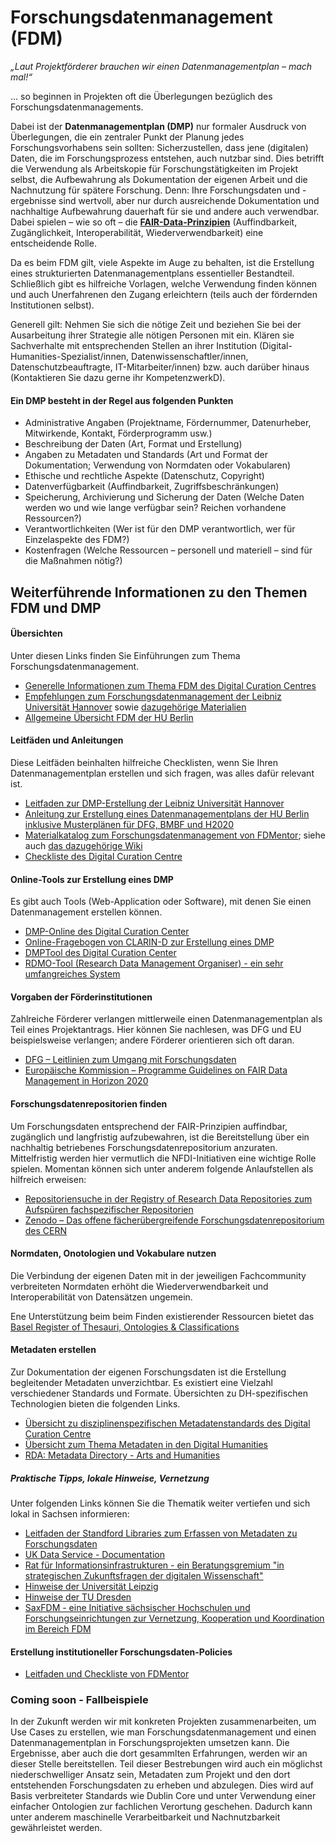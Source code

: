 # Forschungsdatenmanagement (FDM)

*„Laut Projektförderer brauchen wir einen Datenmanagementplan – mach mal!“*

... so beginnen in Projekten oft die Überlegungen bezüglich des Forschungsdatenmanagements.

Dabei ist der **Datenmanagementplan (DMP)** nur formaler Ausdruck von Überlegungen, die ein zentraler Punkt der Planung jedes Forschungsvorhabens sein sollten: Sicherzustellen, dass jene (digitalen) Daten, die im Forschungsprozess entstehen, auch nutzbar sind. Dies betrifft die Verwendung als Arbeitskopie für Forschungstätigkeiten im Projekt selbst, die Aufbewahrung als Dokumentation der eigenen Arbeit und die Nachnutzung für spätere Forschung. Denn: Ihre Forschungsdaten und -ergebnisse sind wertvoll, aber nur durch ausreichende Dokumentation und nachhaltige Aufbewahrung dauerhaft für sie und andere auch verwendbar. Dabei spielen – wie so oft – die [**FAIR-Data-Prinzipien**](https://www.go-fair.org/fair-principles/) (Auffindbarkeit, Zugänglichkeit, Interoperabilität, Wiederverwendbarkeit) eine entscheidende Rolle. 

Da es beim FDM gilt, viele Aspekte im Auge zu behalten, ist die Erstellung eines strukturierten Datenmanagementplans essentieller Bestandteil. Schließlich gibt es hilfreiche Vorlagen, welche Verwendung finden können und auch Unerfahrenen den Zugang erleichtern (teils auch der fördernden Institutionen selbst).

Generell gilt: Nehmen Sie sich die nötige Zeit und beziehen Sie bei der Ausarbeitung ihrer Strategie alle nötigen Personen mit ein. Klären sie Sachverhalte mit entsprechenden Stellen an ihrer Institution (Digital-Humanities-Spezialist/innen, Datenwissenschaftler/innen, Datenschutzbeauftragte, IT-Mitarbeiter/innen) bzw. auch darüber hinaus (Kontaktieren Sie dazu gerne ihr KompetenzwerkD).

#### Ein DMP besteht in der Regel aus folgenden Punkten
* Administrative Angaben (Projektname, Fördernummer,
Datenurheber, Mitwirkende, Kontakt, Förderprogramm usw.)
* Beschreibung der Daten (Art, Format und Erstellung)
* Angaben zu Metadaten und Standards (Art und Format der Dokumentation; Verwendung von Normdaten oder Vokabularen)
* Ethische und rechtliche Aspekte (Datenschutz, Copyright)
* Datenverfügbarkeit (Auffindbarkeit, Zugriffsbeschränkungen)
* Speicherung, Archivierung und Sicherung der Daten (Welche Daten werden wo und wie lange verfügbar sein? Reichen vorhandene Ressourcen?)
* Verantwortlichkeiten (Wer ist für den DMP verantwortlich, wer für Einzelaspekte des FDM?)
* Kostenfragen (Welche Ressourcen – personell und materiell – sind für die Maßnahmen nötig?)

## Weiterführende Informationen zu den Themen FDM und DMP

#### Übersichten

Unter diesen Links finden Sie Einführungen zum Thema Forschungsdatenmanagement. 

* [Generelle Informationen zum Thema FDM des Digital Curation Centres](http://www.dcc.ac.uk/resources/data-management-plans)
* [Empfehlungen zum Forschungsdatenmanagement der Leibniz Universität Hannover](https://www.fdm.uni-hannover.de/de/kurz-erklaert/empfehlungen/) sowie [dazugehörige Materialien](https://www.fdm.uni-hannover.de/de/materialien/)
* [Allgemeine Übersicht FDM der HU Berlin](https://www.cms.hu-berlin.de/de/dl/dataman)

#### Leitfäden und Anleitungen

Diese Leitfäden beinhalten hilfreiche Checklisten, wenn Sie Ihren Datenmanagementplan erstellen und sich fragen, was alles dafür relevant ist.

* [Leitfaden zur DMP-Erstellung der Leibniz Universität Hannover](https://www.fdm.uni-hannover.de/fileadmin/fdm/Dokumente/Leitfaden-DMP_LUH_v2.2.pdf)
* [Anleitung zur Erstellung eines Datenmanagementplans der HU Berlin inklusive Musterplänen für DFG, BMBF und H2020](https://www.cms.hu-berlin.de/de/dl/dataman/arbeiten/dmp_erstellen)
* [Materialkatalog zum Forschungsdatenmanagement von FDMentor](https://zenodo.org/record/1209284); siehe auch [das dazugehörige Wiki](https://www.forschungsdaten.org/index.php/FDMentor)
* [Checkliste des Digital Curation Centre](http://www.dcc.ac.uk/resources/data-management-plans/checklist)

#### Online-Tools zur Erstellung eines DMP

Es gibt auch Tools (Web-Application oder Software), mit denen Sie einen Datenmanagement erstellen können.

* [DMP-Online des Digital Curation Center](https://dmponline.dcc.ac.uk/)
* [Online-Fragebogen von CLARIN-D zur Erstellung eines DMP](https://www.clarin-d.net/de/aufbereiten/datenmanagementplan-entwickeln)
* [DMPTool des Digital Curation Center](https://dmptool.org/)
* [RDMO-Tool (Research Data Management Organiser) - ein sehr umfangreiches System](https://rdmorganiser.github.io/)

#### Vorgaben der Förderinstitutionen

Zahlreiche Förderer verlangen mittlerweile einen Datenmanagementplan als Teil eines Projektantrags. Hier können Sie nachlesen, was DFG und EU beispielsweise verlangen; andere Förderer orientieren sich oft daran.

* [DFG – Leitlinien zum Umgang mit Forschungsdaten](https://www.dfg.de/foerderung/antrag_gutachter_gremien/antragstellende/nachnutzung_forschungsdaten/index.html)
* [Europäische Kommission – Programme Guidelines on FAIR Data Management in Horizon 2020](http://ec.europa.eu/research/participants/data/ref/h2020/grants_manual/hi/oa_pilot/h2020-hi-oa-data-mgt_en.pdf)

#### Forschungsdatenrepositorien finden

Um Forschungsdaten entsprechend der FAIR-Prinzipien auffindbar, zugänglich und langfristig aufzubewahren, ist die Bereitstellung über ein nachhaltig betriebenes Forschungsdatenrepositorium anzuraten. Mittelfristig werden hier vermutlich die NFDI-Initiativen eine wichtige Rolle spielen. Momentan können sich unter anderem folgende Anlaufstellen als hilfreich erweisen:

* [Repositoriensuche in der Registry of Research Data Repositories zum Aufspüren fachspezifischer Repositorien](https://www.re3data.org/)
* [Zenodo – Das offene fächerübergreifende Forschungsdatenrepositorium des CERN](https://zenodo.org/)

#### Normdaten, Onotologien und Vokabulare nutzen

Die Verbindung der eigenen Daten mit in der jeweiligen Fachcommunity verbreiteten Normdaten erhöht die Wiederverwendbarkeit und Interoperabilität von Datensätzen ungemein.

Ene Unterstützung beim beim Finden existierender Ressourcen bietet das [Basel Register of Thesauri, Ontologies & Classifications](http://www.bartoc.org/)

#### Metadaten erstellen

Zur Dokumentation der eigenen Forschungsdaten ist die Erstellung begleitender Metadaten unverzichtbar. Es existiert eine Vielzahl verschiedener Standards und Formate. Übersichten zu DH-spezifischen Technologien bieten die folgenden Links.

* [Übersicht zu disziplinenspezifischen Metadatenstandards des Digital Curation Centre](http://www.dcc.ac.uk/resources/metadata-standards)
* [Übersicht zum Thema Metadaten in den Digital Humanities](https://fordham.libguides.com/DigitalHumanities/Metadata)
* [RDA: Metadata Directory - Arts and Humanities](https://rd-alliance.github.io/metadata-directory/subjects/arts-and-humanities.html)

##### Praktische Tipps, lokale Hinweise, Vernetzung 

Unter folgenden Links können Sie die Thematik weiter vertiefen und sich lokal in Sachsen informieren:

* [Leitfaden der Standford Libraries zum Erfassen von Metadaten zu Forschungsdaten](https://library.stanford.edu/research/data-management-services/data-best-practices/creating-metadata/basic-approach-metadata)
* [UK Data Service - Documentation](https://www.ukdataservice.ac.uk/manage-data/document.aspx)
* [Rat für Informationsinfrastrukturen - ein Beratungsgremium "in strategischen Zukunftsfragen der digitalen Wissenschaft"](http://www.rfii.de)
* [Hinweise der Universität Leipzig](https://www.uni-leipzig.de/forschung/forschungsservice/forschungsdatenmanagement/)
* [Hinweise der TU Dresden](https://tu-dresden.de/forschung-transfer/services-fuer-forschende/kontaktstelle-forschungsdaten/uebersichtsseite#intro)
* [SaxFDM - eine Initiative sächsischer Hochschulen und Forschungseinrichtungen zur Vernetzung, Kooperation und Koordination im Bereich FDM](https://saxfdm.de/)

#### Erstellung institutioneller Forschungsdaten-Policies
* [Leitfaden und Checkliste von FDMentor](https://depositonce.tu-berlin.de//handle/11303/8372)

### Coming soon - Fallbeispiele

In der Zukunft werden wir mit konkreten Projekten zusammenarbeiten, um Use Cases zu erstellen, wie man Forschungsdatenmanagement und einen Datenmanagementplan in Forschungsprojekten umsetzen kann. Die Ergebnisse, aber auch die dort gesammlten Erfahrungen, werden wir an dieser Stelle bereitstellen. Teil dieser Bestrebungen wird auch ein möglichst niederschwelliger Ansatz sein, Metadaten zum Projekt und den dort entstehenden Forschungsdaten zu erheben und abzulegen. Dies wird auf Basis verbreiteter Standards wie Dublin Core und unter Verwendung einer einfacher Ontologien zur fachlichen Verortung geschehen. Dadurch kann unter anderem maschinelle Verarbeitbarkeit und Nachnutzbarkeit gewährleistet werden.
